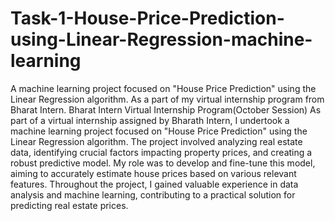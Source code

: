 # Task-1-House-Price-Prediction-using-Linear-Regression-machine-learning
 A machine learning project focused on "House Price Prediction" using the Linear Regression algorithm. As a part of my virtual internship program from Bharat Intern.
Bharat Intern Virtual Internship Program(October Session)
As part of a virtual internship assigned by Bharath Intern, I undertook a machine learning project focused on "House Price Prediction" using the Linear Regression algorithm. The project involved analyzing real estate data, identifying crucial factors impacting property prices, and creating a robust predictive model. My role was to develop and fine-tune this model, aiming to accurately estimate house prices based on various relevant features. Throughout the project, I gained valuable experience in data analysis and machine learning, contributing to a practical solution for predicting real estate prices.
